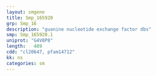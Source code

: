 ```yaml
---
layout: smgene
title: Smp_165920
grp: Smp_16
description: "guanine nucleotide exchange factor dbs"
smp: Smp_165920.1
uniprot: "G4V8P8"
length:   489
cdd: "cl20647, pfam14712"
kk: ns
categories: sm
---
```

